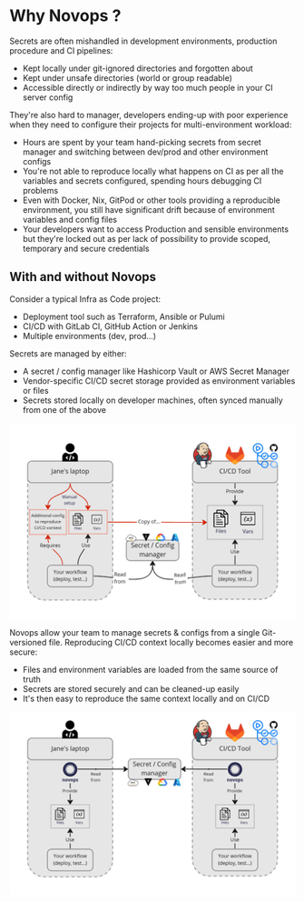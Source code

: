 # Why Novops ?

Secrets are often mishandled in development environments, production procedure and CI pipelines:

- Kept locally under git-ignored directories and forgotten about
- Kept under unsafe directories (world or group readable)
- Accessible directly or indirectly by way too much people in your CI server config

They're also hard to manager, developers ending-up with poor experience when they need to configure their projects for multi-environment workload:

- Hours are spent by your team hand-picking secrets from secret manager and switching between dev/prod and other environment configs
- You're not able to reproduce locally what happens on CI as per all the variables and secrets configured, spending hours debugging CI problems
- Even with Docker, Nix, GitPod or other tools providing a reproducible environment, you still have significant drift because of environment variables and config files
- Your developers want to access Production and sensible environments but they're locked out as per lack of possibility to provide scoped, temporary and secure credentials

## With and without Novops

Consider a typical Infra as Code project:
- Deployment tool such as Terraform, Ansible or Pulumi
- CI/CD with GitLab CI, GitHub Action or Jenkins
- Multiple environments (dev, prod...)

Secrets are managed by either:
- A secret / config manager like Hashicorp Vault or AWS Secret Manager
- Vendor-specific CI/CD secret storage provided as environment variables or files
- Secrets stored locally on developer machines, often synced manually from one of the above

![novops-before](assets/novops-before.jpg)

Novops allow your team to manage secrets & configs from a single Git-versioned file. Reproducing CI/CD context locally becomes easier and more secure:
- Files and environment variables are loaded from the same source of truth
- Secrets are stored securely and can be cleaned-up easily
- It's then easy to reproduce the same context locally and on CI/CD

![novops-after](assets/novops-after.jpg)
